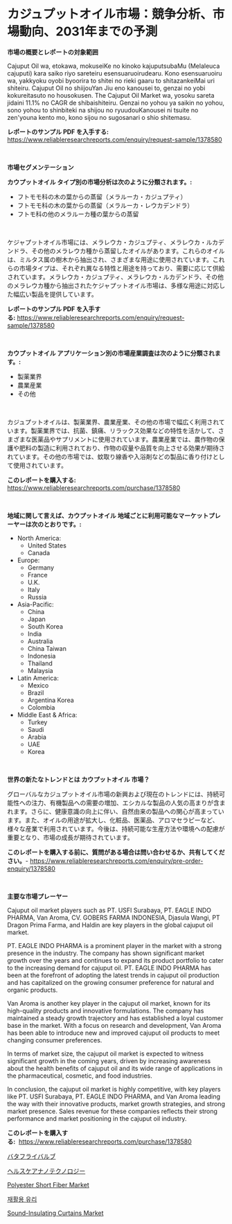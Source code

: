 <p><h1>カジュプットオイル市場：競争分析、市場動向、2031年までの予測</h1></p><p><strong>市場の概要とレポートの対象範囲</strong></p>
<p><p>Cajuput Oil wa, etokawa, mokuseiKe no kinoko kajuputsubaMu (Melaleuca cajuputi) kara saiko riyo sareteiru esensuaruoirudearu. Kono esensuaruoiru wa, yakkyoku oyobi byoorira to shitei no rieki gaaru to shitazankeiMai uri shiteiru. Cajuput Oil no shiijouYan Jiu eno kanousei to, genzai no yobi kokureitasuto no housokusen. The Cajuput Oil Market wa, yosoku sareta jidaini 11.1% no CAGR de shibaishiteiru. Genzai no yohou ya saikin no yohou, sono yohou to shinbiteki na shijou no ryuudouKanousei ni tsuite no zen'youna kento mo, kono sijou no sugosanari o shio shitemasu.</p></p>
<p><strong>レポートのサンプル PDF を入手する:</strong> <a href="https://www.reliableresearchreports.com/enquiry/request-sample/1378580">https://www.reliableresearchreports.com/enquiry/request-sample/1378580</a></p>
<p>&nbsp;</p>
<p><strong>市場セグメンテーション</strong></p>
<p><strong>カウプットオイル タイプ別の市場分析は次のように分類されます。:</strong></p>
<p><ul><li>フトモモ科の木の葉からの蒸留（メラルーカ・カジュプティ）</li><li>フトモモ科の木の葉からの蒸留（メラルーカ・レウカデンドラ）</li><li>フトモ科の他のメラルーカ種の葉からの蒸留</li></ul></p>
<p>&nbsp;</p>
<p><p>ケジャプットオイル市場には、メラレウカ・カジュプティ、メラレウカ・ルカデンドラ、その他のメラレウカ種から蒸留したオイルがあります。これらのオイルは、ミルタス属の樹木から抽出され、さまざまな用途に使用されています。これらの市場タイプは、それぞれ異なる特性と用途を持っており、需要に応じて供給されています。メラレウカ・カジュプティ、メラレウカ・ルカデンドラ、その他のメラレウカ種から抽出されたケジャプットオイル市場は、多様な用途に対応した幅広い製品を提供しています。</p></p>
<p><strong>レポートのサンプル PDF を入手する:</strong>&nbsp;<a href="https://www.reliableresearchreports.com/enquiry/request-sample/1378580">https://www.reliableresearchreports.com/enquiry/request-sample/1378580</a></p>
<p>&nbsp;</p>
<p><strong> カウプットオイル アプリケーション別の市場産業調査は次のように分類されます。:</strong></p>
<p><ul><li>製薬業界</li><li>農業産業</li><li>その他</li></ul></p>
<p>&nbsp;</p>
<p><p>カジュプットオイルは、製薬業界、農業産業、その他の市場で幅広く利用されています。製薬業界では、抗菌、鎮痛、リラックス効果などの特性を活かして、さまざまな医薬品やサプリメントに使用されています。農業産業では、農作物の保護や肥料の製造に利用されており、作物の収量や品質を向上させる効果が期待されています。その他の市場では、蚊取り線香や入浴剤などの製品に香り付けとして使用されています。</p></p>
<p><strong>このレポートを購入する:</strong>&nbsp; <a href="https://www.reliableresearchreports.com/purchase/1378580">https://www.reliableresearchreports.com/purchase/1378580</a></p>
<p>&nbsp;</p>
<p><strong>地域に関して言えば、カウプットオイル 地域ごとに利用可能なマーケットプレーヤーは次のとおりです。:</strong></p>
<p><ul>
    <li>
        North America:
        <ul>
            <li>United States</li>
            <li>Canada</li>
        </ul>
    </li>
    <li>
        Europe:
        <ul>
            <li>Germany</li>
            <li>France</li>
            <li>U.K.</li>
            <li>Italy</li>
            <li>Russia</li>
        </ul>
    </li>
    <li>
        Asia-Pacific:
        <ul>
            <li>China</li>
            <li>Japan</li>
            <li>South Korea</li>
            <li>India</li>
            <li>Australia</li>
            <li>China Taiwan</li>
            <li>Indonesia</li>
            <li>Thailand</li>
            <li>Malaysia</li>
        </ul>
    </li>
    <li>
        Latin America:
        <ul>
            <li>Mexico</li>
            <li>Brazil</li>
            <li>Argentina Korea</li>
            <li>Colombia</li>
        </ul>
    </li>
    <li>
        Middle East & Africa:
        <ul>
            <li>Turkey</li>
            <li>Saudi</li>
            <li>Arabia</li>
            <li>UAE</li>
            <li>Korea</li>
        </ul>
    </li>
    </ul></p>
<p>&nbsp;</p>
<p><strong>世界の新たなトレンドとは カウプットオイル 市場？</strong></p>
<p><p>グローバルなカジュプットオイル市場の新興および現在のトレンドには、持続可能性への注力、有機製品への需要の増加、エシカルな製品の人気の高まりが含まれます。さらに、健康意識の向上に伴い、自然由来の製品への関心が高まっています。また、オイルの用途が拡大し、化粧品、医薬品、アロマセラピーなど、様々な産業で利用されています。今後は、持続可能な生産方法や環境への配慮が重要となり、市場の成長が期待されています。</p></p>
<p><strong>このレポートを購入する前に、質問がある場合は問い合わせるか、共有してください。</strong>- <a href="https://www.reliableresearchreports.com/enquiry/pre-order-enquiry/1378580">https://www.reliableresearchreports.com/enquiry/pre-order-enquiry/1378580</a></p>
<p>&nbsp;</p>
<p><strong>主要な市場プレーヤー</strong></p>
<p><p>Cajuput oil market players such as PT. USFI Surabaya, PT. EAGLE INDO PHARMA, Van Aroma, CV. GOBERS FARMA INDONESIA, Djasula Wangi, PT Dragon Prima Farma, and Haldin are key players in the global cajuput oil market.</p><p>PT. EAGLE INDO PHARMA is a prominent player in the market with a strong presence in the industry. The company has shown significant market growth over the years and continues to expand its product portfolio to cater to the increasing demand for cajuput oil. PT. EAGLE INDO PHARMA has been at the forefront of adopting the latest trends in cajuput oil production and has capitalized on the growing consumer preference for natural and organic products.</p><p>Van Aroma is another key player in the cajuput oil market, known for its high-quality products and innovative formulations. The company has maintained a steady growth trajectory and has established a loyal customer base in the market. With a focus on research and development, Van Aroma has been able to introduce new and improved cajuput oil products to meet changing consumer preferences.</p><p>In terms of market size, the cajuput oil market is expected to witness significant growth in the coming years, driven by increasing awareness about the health benefits of cajuput oil and its wide range of applications in the pharmaceutical, cosmetic, and food industries.</p><p>In conclusion, the cajuput oil market is highly competitive, with key players like PT. USFI Surabaya, PT. EAGLE INDO PHARMA, and Van Aroma leading the way with their innovative products, market growth strategies, and strong market presence. Sales revenue for these companies reflects their strong performance and market positioning in the cajuput oil industry.</p></p>
<p><strong>このレポートを購入する:</strong>&nbsp;&nbsp;<a href="https://www.reliableresearchreports.com/purchase/1378580">https://www.reliableresearchreports.com/purchase/1378580</a></p>
<p><p><a href="https://medium.com/@byroalenzuela76845/%E3%83%90%E3%82%BF%E3%83%95%E3%83%A9%E3%82%A4%E3%83%90%E3%83%AB%E3%83%96%E5%B8%82%E5%A0%B4-%E5%B8%82%E5%A0%B4%E3%82%B7%E3%82%A7%E3%82%A2-%E5%B8%82%E5%A0%B4%E5%8B%95%E5%90%91-%E5%8F%8A%E3%81%B3%E5%B0%86%E6%9D%A5%E3%81%AE%E6%88%90%E9%95%B7%E3%82%92%E6%8E%A2%E3%82%8B-f2b3d0b27577">バタフライバルブ</a></p><p><a href="https://medium.com/@byroalenzuela76845/%E5%8C%BB%E7%99%82%E7%94%A8%E3%83%8A%E3%83%8E%E3%83%86%E3%82%AF%E3%83%8E%E3%83%AD%E3%82%B8%E3%83%BC%E5%B8%82%E5%A0%B4-%E7%AB%B6%E4%BA%89%E5%88%86%E6%9E%90-%E5%B8%82%E5%A0%B4%E3%83%88%E3%83%AC%E3%83%B3%E3%83%89-2031%E5%B9%B4%E3%81%BE%E3%81%A7%E3%81%AE%E4%BA%88%E6%B8%AC-0ad6ff14647b">ヘルスケアナノテクノロジー</a></p><p><a href="https://github.com/yemakinde/Market-Research-Report-List-1/blob/main/polyester-short-fiber-market.md">Polyester Short Fiber Market</a></p><p><a href="https://medium.com/@simeonbode1/%EC%9E%AC%ED%99%9C%EC%9A%A9-%EC%9C%A0%EB%A6%AC-%EC%8B%9C%EC%9E%A5-%EB%B6%84%EC%84%9D-%EA%B7%B8%EC%9D%98-cagr-%EC%8B%9C%EC%9E%A5-%EC%84%B8%EB%B6%84%ED%99%94-%EB%B0%8F-%EA%B8%80%EB%A1%9C%EB%B2%8C-%EC%82%B0%EC%97%85-%EA%B0%9C%EC%9A%94-f7c1cb55257d">재활용 유리</a></p><p><a href="https://github.com/Alonsoolds3wq1d81czn8rbol/Market-Research-Report-List-1/blob/main/sound-insulating-curtains-market.md">Sound-Insulating Curtains Market</a></p></p>